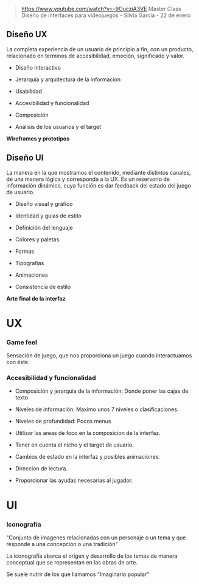 > https://www.youtube.com/watch?v=-9OucziA3VE
> Master Class Diseño de interfaces para videojuegos - Silvia García - 22 de enero

## Diseño UX

La completa experiencia de un usuario de principio a fin, con un producto, relacionado en terminos de accesibilidad, emoción, significado y valor.

- Diseño interactivo

- Jerarquia y arquitectura de la información

- Usabilidad

- Accesibilidad y funcionalidad

- Composición

- Análisis de los usuarios y el target

**Wireframes y prototipos**

## Diseño UI

La manera en la que mostramos el contenido, mediante distintos canales, de una manera lógica y corresponda a la UX. Es un reservorio de información dinámico, cuya función es dar feedback del estado del juego de usuario.

- Diseño visual y gráfico

- Identidad y guias de estilo

- Definición del lenguaje

- Colores y paletas

- Formas

- Tipografías

- Animaciones

- Consistencia de estilo

**Arte final de la interfaz**

# UX

### Game feel

Sensación de juego, que nos proporciona un juego cuando interactuamos con éste.

### Accesibilidad y funcionalidad

- Composición y jerarquia de la información: Donde poner las cajas de texto

- Niveles de información: Maximo unos 7 niveles o clasificaciones.

- Niveles de profundidad: Pocos menus

- Utilizar las areas de foco en la composicion de la interfaz.

- Tener en cuenta el nicho y el target de usuario.

- Cambios de estado en la interfaz y posibles animaciones.

- Direccion de lectura.

- Proporcionar las ayudas necesarias al jugador.

# UI 

### Iconografía

"Conjunto de imagenes relacionadas con un personaje o un tema y que responde a una concepción o una tradición"

La iconografía abarca el origen y desarrollo de los temas de manera conceptual que se representan en las obras de arte.

Se suele nutrir de los que llamamos "Imaginario popular"